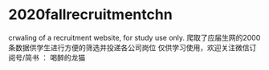 # 2020fallrecruitmentchn
crwaling of a recruitment website, for study use only.
爬取了应届生网的2000条数据供学生进行方便的筛选并投递各公司岗位
仅供学习使用，欢迎关注微信订阅号/简书 ： 喝醉的龙猫 
